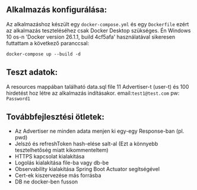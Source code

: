 ## Alkalmazás konfigurálása:
Az alkalmazáshoz készült egy `docker-compose.yml` és egy `Dockerfile` ezért az alkalmazás teszteléséhez csak Docker Desktop szükséges.
Én Windows 10 os-n 'Docker version 26.1.1, build 4cf5afa' használatával sikeresen futtattam a következő paranccsal:

`docker-compose up --build -d`

## Teszt adatok:
A resources mappában található data.sql file 11 Advertiser-t (user-t) és 100 hirdetést hoz létre az alkalmazás indításakor. 
email:`test1@test.com`
pw: `Password1`

## Továbbfejlesztési ötletek:
- Az Advertiser ne minden adata menjen ki egy-egy Response-ban (pl. pwd)
- Jelszó és refreshToken hash-elése salt-al (Ezt a könnyebb tesztelhetőség miatt kikommenteltem)
- HTTPS kapcsolat kialakítása
- Logolás kialakítása file-ba vagy db-be
- Observability kialakítása Spring Boot Actuator segítségével
- Cert-ek kiszervezése más forrásba
- DB ne docker-ben fusson
